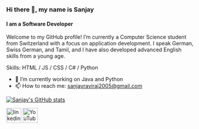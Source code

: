 ### Hi there 👋, my name is Sanjay
#### I am a Software Developer

Welcome to my GitHub profile! I’m currently a Computer Science student from Switzerland with a focus on application development. I speak German, Swiss German, and Tamil, and I have also developed advanced English skills from a young age.

Skills: HTML / JS / CSS / C# / Python 

- 🔭 I’m currently working on Java and Python 
- 📫 How to reach me: sanjayraviraj2005@gmail.com

[![Sanjay's GitHub stats](https://github-readme-stats.vercel.app/api?username=Jayyy2005&show_icons=true)](https://github.com/Jayyy2005/github-readme-stats)

[<img src='https://cdn.jsdelivr.net/npm/simple-icons@3.0.1/icons/linkedin.svg' alt='linkedin' height='40'>](https://www.linkedin.com/in/sanjay-raviraj-a3552b1a3/)   [<img src='https://cdn.jsdelivr.net/npm/simple-icons@3.0.1/icons/youtube.svg' alt='YouTube' height='40'>](https://www.youtube.com/@sanjayraviraj7607)  


